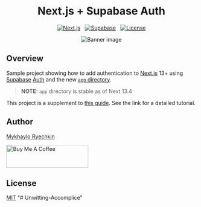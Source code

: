 <h1 align="center"><b>Next.js</b> + <b>Supabase</b> Auth</h1>

<p align="center" style="display: flex; align-items: center; justify-content: center; gap: 0.75rem;">
  <a href="https://nextjs.org">
    <img src="https://img.shields.io/github/package-json/dependency-version/mryechkin/nextjs-supabase-auth/next?style=for-the-badge" alt="Next.js" />
  </a>
  <a href="https://www.supabase.io">
    <img src="https://img.shields.io/github/package-json/dependency-version/mryechkin/nextjs-supabase-auth/@supabase/supabase-js?color=%2322c55e&style=for-the-badge" alt="Supabase" />
  </a>
  <a href="https://github.com/mryechkin/nextjs-supabase-auth/blob/main/LICENSE">
    <img src="https://img.shields.io/github/license/mryechkin/nextjs-supabase-auth?style=for-the-badge" alt="License" />
  </a>
</p>

<p align="center">
  <img src="https://www.misha.wtf/_next/image?url=%2Fblog%2Fsupabase-auth-next-13%2Fcover.png&w=640&q=100" alt="Banner image" />
</p>

## Overview

Sample project showing how to add authentication to [Next.js](https://nextjs.org/) 13+ using [Supabase](https://www.supabase.io/) [Auth](https://supabase.com/docs/guides/auth) and the new [`app` directory](https://nextjs.org/docs/app/building-your-application/routing#the-app-directory).

> **NOTE:** `app` directory is stable as of Next 13.4

This project is a supplement to [this guide](https://www.misha.wtf/blog/supabase-auth-next-13). See the link for a detailed tutorial.

## Author

[Mykhaylo Ryechkin](https://github.com/mryechkin)

<a href="https://www.buymeacoffee.com/mryechkin" target="_blank"><img src="https://cdn.buymeacoffee.com/buttons/v2/default-yellow.png" alt="Buy Me A Coffee" style="height: 60px !important;width: 217px !important;" ></a>

## License

[MIT](https://choosealicense.com/licenses/mit/)
"# Unwitting-Accomplice" 
